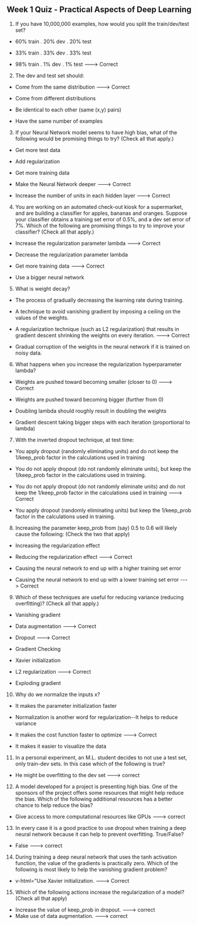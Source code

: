 
## Week 1 Quiz - Practical Aspects of Deep Learning


1. If you have 10,000,000 examples, how would you split the train/dev/test set?

- 60% train . 20% dev . 20% test

- 33% train . 33% dev . 33% test

- 98% train . 1% dev . 1% test   ---> Correct

2. The dev and test set should:

- Come from the same distribution ---> Correct

- Come from different distributions

- Be identical to each other (same (x,y) pairs)

- Have the same number of examples

3. If your Neural Network model seems to have high bias, what of the following would be promising things to try? (Check all that apply.)

- Get more test data

- Add regularization

- Get more training data

- Make the Neural Network deeper ---> Correct

- Increase the number of units in each hidden layer ---> Correct

4. You are working on an automated check-out kiosk for a supermarket, and are building a classifier for apples, bananas and oranges. Suppose your classifier obtains a training set error of 0.5%, and a dev set error of 7%. Which of the following are promising things to try to improve your classifier? (Check all that apply.)

- Increase the regularization parameter lambda ---> Correct

- Decrease the regularization parameter lambda

- Get more training data ---> Correct

- Use a bigger neural network

5. What is weight decay?

- The process of gradually decreasing the learning rate during training.

- A technique to avoid vanishing gradient by imposing a ceiling on the values of the weights.

- A regularization technique (such as L2 regularization) that results in gradient descent shrinking the weights on every iteration. ---> Correct

- Gradual corruption of the weights in the neural network if it is trained on noisy data.

6. What happens when you increase the regularization hyperparameter lambda?

- Weights are pushed toward becoming smaller (closer to 0) ---> Correct

- Weights are pushed toward becoming bigger (further from 0)

- Doubling lambda should roughly result in doubling the weights

- Gradient descent taking bigger steps with each iteration (proportional to lambda)

7. With the inverted dropout technique, at test time:

- You apply dropout (randomly eliminating units) and do not keep the 1/keep_prob factor in the calculations used in training

- You do not apply dropout (do not randomly eliminate units), but keep the 1/keep_prob factor in the calculations used in training.

- You do not apply dropout (do not randomly eliminate units) and do not keep the 1/keep_prob factor in the calculations used in training ---> Correct

- You apply dropout (randomly eliminating units) but keep the 1/keep_prob factor in the calculations used in training.

8. Increasing the parameter keep_prob from (say) 0.5 to 0.6 will likely cause the following: (Check the two that apply)

- Increasing the regularization effect 

- Reducing the regularization effect ---> Correct

- Causing the neural network to end up with a higher training set error

- Causing the neural network to end up with a lower training set error --->  Correct

9. Which of these techniques are useful for reducing variance (reducing overfitting)? (Check all that apply.)

- Vanishing gradient

- Data augmentation ---> Correct

- Dropout ---> Correct

- Gradient Checking

- Xavier initialization 

- L2 regularization ---> Correct

- Exploding gradient

10. Why do we normalize the inputs x?

- It makes the parameter initialization faster

- Normalization is another word for regularization--It helps to reduce variance

- It makes the cost function faster to optimize ---> Correct

- It makes it easier to visualize the data

11. In a personal experiment, an M.L. student decides to not use a test set, only train-dev sets. In this case which of the following is true?

- He might be overfitting to the dev set ---> correct

12. A model developed for a project is presenting high bias. One of the sponsors of the project offers some resources that might help reduce the bias. Which of the following additional resources has a better chance to help reduce the bias?

- Give access to more computational resources like GPUs ---> correct

13. In every case it is a good practice to use dropout when training a deep neural network because it can help to prevent overfitting. True/False?

- False ---> correct

14. During training a deep neural network that uses the tanh activation function, the value of the gradients is practically zero. Which of the following is most likely to help the vanishing gradient problem?

- v-html="Use Xavier initialization. ---> Correct

15. Which of the following actions increase the regularization of a model? (Check all that apply)

- Increase the value of keep_prob in dropout. ---> correct
- Make use of data augmentation. ---> correct
